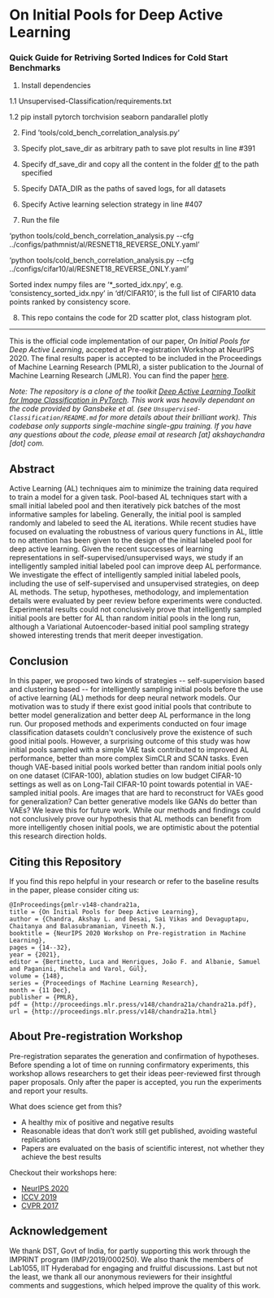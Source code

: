 # On Initial Pools for Deep Active Learning

### Quick Guide for Retriving Sorted Indices for Cold Start Benchmarks
1. Install dependencies 
   
1.1 Unsupervised-Classification/requirements.txt

1.2 pip install pytorch torchvision seaborn pandarallel plotly

2. Find ’tools/cold_bench_correlation_analysis.py‘

3. Specify plot_save_dir as arbitrary path to save plot results in line #391

4. Specify df_save_dir and copy all the content in the folder [df](https://drive.google.com/drive/u/1/folders/1QSxpVhyn0-OrAUqP4M_lLpTn_ECHgaql) to the path specified

5. Specify DATA_DIR as the paths of saved logs, for all datasets

6. Specify Active learning selection strategy  in line #407

7. Run the file 

‘python tools/cold_bench_correlation_analysis.py --cfg ../configs/pathmnist/al/RESNET18_REVERSE_ONLY.yaml’

‘python tools/cold_bench_correlation_analysis.py --cfg ../configs/cifar10/al/RESNET18_REVERSE_ONLY.yaml’

Sorted index numpy files are ‘*_sorted_idx.npy’, e.g. ‘consistency_sorted_idx.npy’ in ‘df/CIFAR10’, is the full list of CIFAR10 data points ranked by consistency score.
   
8. This repo contains the code for 2D scatter plot, class histogram plot.

**********

This is the official code implementation of our paper, _On Initial Pools for Deep Active Learning_, accepted at Pre-registration Workshop at NeurIPS 2020. The final results paper is accepted to be included in the Proceedings of Machine Learning Research (PMLR), a sister publication to the Journal of Machine Learning Research (JMLR). You can find the paper [here](https://arxiv.org/abs/2011.14696). 

_Note: The repository is a clone of the toolkit [Deep Active Learning Toolkit for Image Classification in PyTorch](https://github.com/acl21/deep-active-learning-pytorch). This work was heavily dependant on the code provided by Gansbeke et al. (see `Unsupervised-Classification/README.md` for more details about their brilliant work). This codebase only supports single-machine single-gpu training. If you have any questions about the code, please email at research [at] akshaychandra [dot] com._ 


## Abstract
Active Learning (AL) techniques aim to minimize the training data required to train a model for a given task. Pool-based AL techniques start with a small initial labeled pool and then iteratively pick batches of the most informative samples for labeling. Generally, the initial pool is sampled randomly and labeled to seed the AL iterations. While recent studies have focused on evaluating the robustness of various query functions in AL, little to no attention has been given to the design of the initial labeled pool for deep active learning. Given the recent successes of learning representations in self-supervised/unsupervised ways, we study if an intelligently sampled initial labeled pool can improve deep AL performance. We investigate the effect of intelligently sampled initial labeled pools, including the use of self-supervised and unsupervised strategies, on deep AL methods. The setup, hypotheses, methodology, and implementation details were evaluated by peer review before experiments were conducted. Experimental results could not conclusively prove that intelligently sampled initial pools are better for AL than random initial pools in the long run, although a Variational Autoencoder-based initial pool sampling strategy showed interesting trends that merit deeper investigation.


## Conclusion
In this paper, we proposed two kinds of strategies -- self-supervision based and clustering based -- for intelligently sampling initial pools before the use of active learning (AL) methods for deep neural network models. Our motivation was to study if there exist good initial pools that contribute to better model generalization and better deep AL performance in the long run. Our proposed methods and experiments conducted on four image classification datasets couldn't conclusively prove the existence of such good initial pools. However, a surprising outcome of this study was how initial pools sampled with a simple VAE task contributed to improved AL performance, better than more complex SimCLR and SCAN tasks. Even though VAE-based initial pools worked better than random initial pools only on one dataset (CIFAR-100), ablation studies on low budget CIFAR-10 settings as well as on Long-Tail CIFAR-10 point towards potential in VAE-sampled initial pools. Are images that are hard to reconstruct for VAEs good for generalization? Can better generative models like GANs do better than VAEs? We leave this for future work. While our methods and findings could not conclusively prove our hypothesis that AL methods can benefit from more intelligently chosen initial pools, we are optimistic about the potential this research direction holds. 


## Citing this Repository
If you find this repo helpful in your research or refer to the baseline results in the paper, please consider citing us:
```
@InProceedings{pmlr-v148-chandra21a,
title = {On Initial Pools for Deep Active Learning},
author = {Chandra, Akshay L. and Desai, Sai Vikas and Devaguptapu, Chaitanya and Balasubramanian, Vineeth N.},
booktitle = {NeurIPS 2020 Workshop on Pre-registration in Machine Learning},
pages = {14--32},
year = {2021},
editor = {Bertinetto, Luca and Henriques, João F. and Albanie, Samuel and Paganini, Michela and Varol, Gül},
volume = {148},
series = {Proceedings of Machine Learning Research},
month = {11 Dec},
publisher = {PMLR},
pdf = {http://proceedings.mlr.press/v148/chandra21a/chandra21a.pdf},
url = {http://proceedings.mlr.press/v148/chandra21a.html}
```

## About Pre-registration Workshop
Pre-registration separates the generation and confirmation of hypotheses. Before spending a lot of time on running confirmatory experiments, this workshop allows researchers to get their ideas peer-reviewed first through paper proposals. Only after the paper is accepted, you run the experiments and report your results.  

What does science get from this?
* A healthy mix of positive and negative results
* Reasonable ideas that don’t work still get published, avoiding wasteful replications
* Papers are evaluated on the basis of scientific interest, not whether they achieve the best results

Checkout their workshops here:
* [NeurIPS 2020](https://preregister.science/neurips2020.html)
* [ICCV 2019](http://preregister.vision/)
* [CVPR 2017](http://negative.vision/)

## Acknowledgement
We thank DST, Govt of India, for partly supporting this work through the IMPRINT program (IMP/2019/000250). We also thank the members of Lab1055, IIT Hyderabad for engaging and fruitful discussions. Last but not the least, we thank all our anonymous reviewers for their insightful comments and suggestions, which helped improve the quality of this work.
